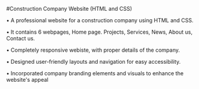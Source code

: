 #Construction Company Website (HTML and CSS)

• A professional website for a construction company using HTML and CSS.

• It contains 6 webpages, Home page. Projects, Services, News, About us, Contact us.

• Completely responsive webiste, with proper details of the company.

•  Designed user-friendly layouts and navigation for easy accessibility.

• Incorporated company branding elements and visuals to enhance the website's appeal
